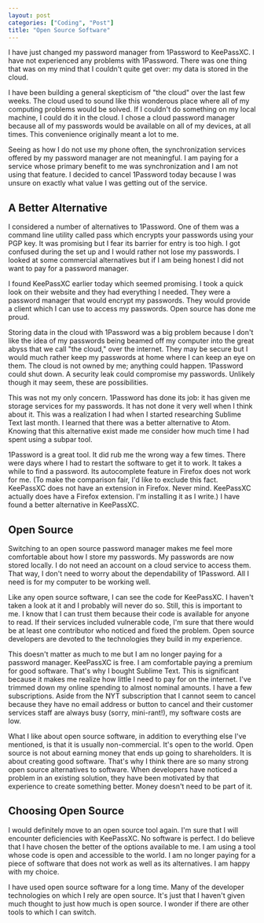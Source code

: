 ```yaml
---
layout: post
categories: ["Coding", "Post"]
title: "Open Source Software"
---
```


I have just changed my password manager from 1Password to KeePassXC. I have not experienced any problems with 1Password. There was one thing that was on my mind that I couldn't quite get over: my data is stored in the cloud.

I have been building a general skepticism of "the cloud" over the last few weeks. The cloud used to sound like this wonderous place where all of my computing problems would be solved. If I couldn't do something on my local machine, I could do it in the cloud. I chose a cloud password manager because all of my passwords would be available on all of my devices, at all times. This convenience originally meant a lot to me.

Seeing as how I do not use my phone often, the synchronization services offered by my password manager are not meaningful. I am paying for a service whose primary benefit to me was synchronization and I am not using that feature. I decided to cancel 1Password today because I was unsure on exactly what value I was getting out of the service.

## A Better Alternative

I considered a number of alternatives to 1Password. One of them was a command line utility called pass which encrypts your passwords using your PGP key. It was promising but I fear its barrier for entry is too high. I got confused during the set up and I would rather not lose my passwords. I looked at some commercial alternatives but if I am being honest I did not want to pay for a password manager.

I found KeePassXC earlier today which seemed promising. I took a quick look on their website and they had everything I needed. They were a password manager that would encrypt my passwords. They would provide a client which I can use to access my passwords. Open source has done me proud.

Storing data in the cloud with 1Password was a big problem because I don't like the idea of my passwords being beamed off my computer into the great abyss that we call "the cloud," over the internet. They may be secure but I would much rather keep my passwords at home where I can keep an eye on them. The cloud is not owned by me; anything could happen. 1Password could shut down. A security leak could compromise my passwords. Unlikely though it may seem, these are possibilities.

This was not my only concern. 1Password has done its job: it has given me storage services for my passwords. It has not done it very well when I think about it. This was a realization I had when I started researching Sublime Text last month. I learned that there was a better alternative to Atom. Knowing that this alternative exist made me consider how much time I had spent using a subpar tool.

1Password is a great tool. It did rub me the wrong way a few times. There were days where I had to restart the software to get it to work. It takes a while to find a password. Its autocomplete feature in Firefox does not work for me. (To make the comparison fair, I'd like to exclude this fact. KeePassXC does not have an extension in Firefox. Never mind. KeePassXC actually does have a Firefox extension. I'm installing it as I write.) I have found a better alternative in KeePassXC.

## Open Source

Switching to an open source password manager makes me feel more comfortable about how I store my passwords. My passwords are now stored locally. I do not need an account on a cloud service to access them. That way, I don't need to worry about the dependability of 1Password. All I need is for my computer to be working well.

Like any open source software, I can see the code for KeePassXC. I haven't taken a look at it and I probably will never do so. Still, this is important to me. I know that I can trust them because their code is available for anyone to read. If their services included vulnerable code, I'm sure that there would be at least one contributor who noticed and fixed the problem. Open source developers are devoted to the technologies they build in my experience.

This doesn't matter as much to me but I am no longer paying for a password manager. KeePassXC is free. I am comfortable paying a premium for good software. That's why I bought Sublime Text. This is significant because it makes me realize how little I need to pay for on the internet. I've trimmed down my online spending to almost nominal amounts. I have a few subscriptions. Aside from the NYT subscription that I cannot seem to cancel because they have no email address or button to cancel and their customer services staff are always busy (sorry, mini-rant!), my software costs are low.

What I like about open source software, in addition to everything else I've mentioned, is that it is usually non-commercial. It's open to the world. Open source is not about earning money that ends up going to shareholders. It is about creating good software. That's why I think there are so many strong open source alternatives to software. When developers have noticed a problem in an existing solution, they have been motivated by that experience to create something better. Money doesn't need to be part of it.

## Choosing Open Source

I would definitely move to an open source tool again. I'm sure that I will encounter deficiencies with KeePassXC. No software is perfect. I do believe that I have chosen the better of the options available to me. I am using a tool whose code is open and accessible to the world. I am no longer paying for a piece of software that does not work as well as its alternatives. I am happy with my choice.

I have used open source software for a long time. Many of the developer technologies on which I rely are open source. It's just that I haven't given much thought to just how much is open source. I wonder if there are other tools to which I can switch.